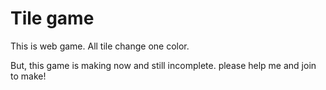 # Tile game

This is web game.
All tile change one color.

But, this game is making now and still incomplete.
please help me and join to make!

